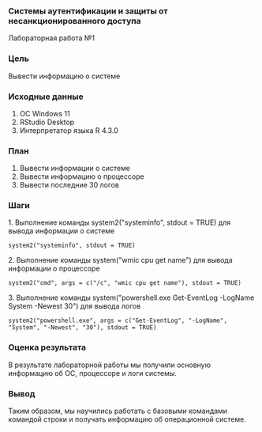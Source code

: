 ### Системы аутентификации и защиты от несанкционированного доступа

Лабораторная работа №1

### Цель

Вывести информацию о системе

### Исходные данные

1.  ОС Windows 11
2.  RStudio Desktop
3.  Интерпретатор языка R 4.3.0

### План

1.  Вывести информации о системе
2.  Вывести информацию о процессоре
3.  Вывести последние 30 логов

### Шаги

1\. Выполнение команды system2("systeminfo", stdout = TRUE) для вывода информации о системе

```{r}
system2("systeminfo", stdout = TRUE)
```

2\. Выполнение команды system("wmic cpu get name") для вывода информации о процессоре

```{r}
system2("cmd", args = c("/c", "wmic cpu get name"), stdout = TRUE)
```

3\. Выполнение команды system("powershell.exe Get-EventLog -LogName System -Newest 30") для вывода логов

```{r}
system2("powershell.exe", args = c("Get-EventLog", "-LogName", "System", "-Newest", "30"), stdout = TRUE)
```

### Оценка результата

В результате лабораторной работы мы получили основную информацию об ОС, процессоре и логи системы.

### Вывод

Таким образом, мы научились работать с базовыми командами командой строки и получать информацию об операционной системе.
